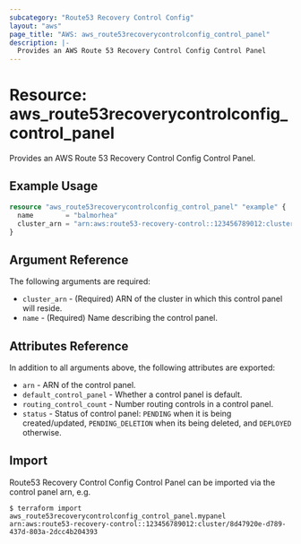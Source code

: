```yaml
---
subcategory: "Route53 Recovery Control Config"
layout: "aws"
page_title: "AWS: aws_route53recoverycontrolconfig_control_panel"
description: |-
  Provides an AWS Route 53 Recovery Control Config Control Panel
---
```


# Resource: aws_route53recoverycontrolconfig_control_panel

Provides an AWS Route 53 Recovery Control Config Control Panel.

## Example Usage

```terraform
resource "aws_route53recoverycontrolconfig_control_panel" "example" {
  name        = "balmorhea"
  cluster_arn = "arn:aws:route53-recovery-control::123456789012:cluster/8d47920e-d789-437d-803a-2dcc4b204393"
}
```

## Argument Reference

The following arguments are required:

* `cluster_arn` - (Required) ARN of the cluster in which this control panel will reside.
* `name` - (Required) Name describing the control panel.

## Attributes Reference

In addition to all arguments above, the following attributes are exported:

* `arn` - ARN of the control panel.
* `default_control_panel` - Whether a control panel is default.
* `routing_control_count` - Number routing controls in a control panel.
* `status` - Status of control panel: `PENDING` when it is being created/updated, `PENDING_DELETION` when its being deleted, and `DEPLOYED` otherwise.

## Import

Route53 Recovery Control Config Control Panel can be imported via the control panel arn, e.g.

```
$ terraform import aws_route53recoverycontrolconfig_control_panel.mypanel arn:aws:route53-recovery-control::123456789012:cluster/8d47920e-d789-437d-803a-2dcc4b204393
```
